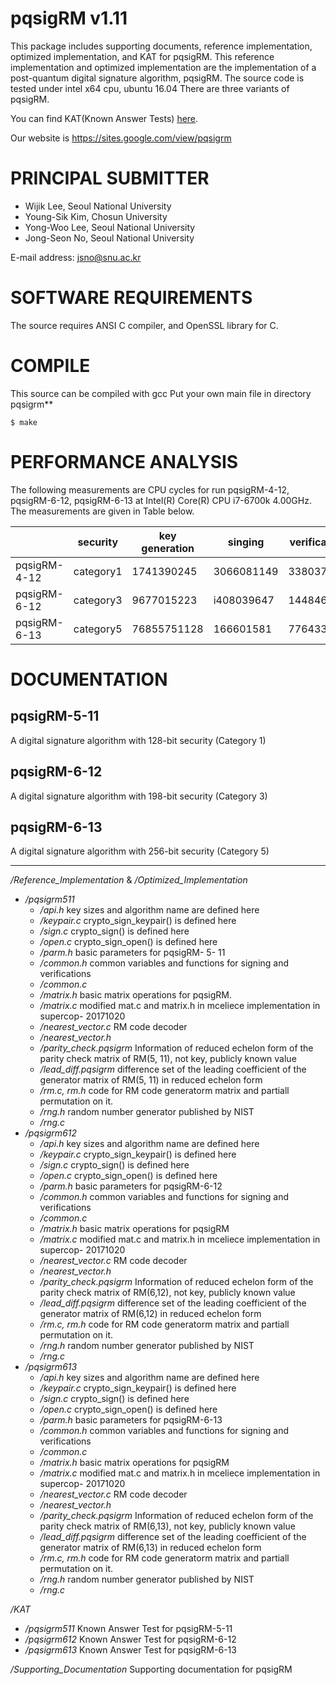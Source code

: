 pqsigRM v1.11
========

This package includes supporting documents, reference implementation, optimized implementation, and KAT for pqsigRM.
This reference implementation and optimized implementation are the implementation of a post-quantum digital signature algorithm, pqsigRM.
The source code is tested under intel x64 cpu, ubuntu 16.04
There are three variants of pqsigRM.

You can find KAT(Known Answer Tests) [here](https://1drv.ms/f/s!AhBZmnuD2ssygtcf8G3izibzY4Ydmg).

Our website is <https://sites.google.com/view/pqsigrm>

# PRINCIPAL SUBMITTER
- Wijik Lee, Seoul National University
- Young-Sik Kim, Chosun University
- Yong-Woo Lee, Seoul National University
- Jong-Seon No, Seoul National University

E-mail address: <jsno@snu.ac.kr>

# SOFTWARE REQUIREMENTS

The source requires ANSI C compiler, and OpenSSL library for C.

# COMPILE
This source can be compiled with gcc
Put your own main file in directory pqsigrm**	

	$ make

# PERFORMANCE ANALYSIS 

The following measurements are CPU cycles for run pqsigRM-4-12, pqsigRM-6-12, pqsigRM-6-13 at Intel(R) Core(R) CPU i7-6700k 4.00GHz. The measurements are given in Table below.

|              | security | key generation | singing    | verification |
|--------------|----------|----------------|------------|--------------|
| pqsigRM-4-12 | category1| 1741390245	   | 3066081149 | 33803704 	   |
| pqsigRM-6-12 | category3| 9677015223     | i408039647 | 144846274    |
| pqsigRM-6-13 | category5| 76855751128    | 166601581  | 776433235    |

# DOCUMENTATION


## pqsigRM-5-11
A digital signature algorithm with 128-bit security (Category 1)

## pqsigRM-6-12
A digital signature algorithm with 198-bit security (Category 3)

## pqsigRM-6-13
A digital signature algorithm with 256-bit security (Category 5)

* * *

*/Reference_Implementation* & */Optimized_Implementation*  
- */pqsigrm511*  
  - */api.h*					key sizes and algorithm name are defined here  
  - */keypair.c* 			crypto_sign_keypair() is defined here  
  - */sign.c* 				crypto_sign() is defined here  
  - */open.c* 				crypto_sign_open() is defined here  
  - */parm.h* 				basic parameters for pqsigRM- 5- 11  
  - */common.h* 				common variables and functions for signing and verifications   
  - */common.c*  
  - */matrix.h* 				basic matrix operations for pqsigRM.  
  - */matrix.c* 				modified mat.c and matrix.h in mceliece implementation in supercop- 20171020  
  - */nearest_vector.c* 		RM code decoder  
  - */nearest_vector.h*  
  - */parity_check.pqsigrm*	Information of reduced echelon form of the parity check matrix of RM(5, 11), not key, publicly known value  
  - */lead_diff.pqsigrm* 		difference set of the leading coefficient of the generator matrix of RM(5, 11) in reduced echelon form  
  - */rm.c, rm.h*			code for RM code generatorm matrix and partiall permutation on it.
  - */rng.h* 					random number generator published by NIST	  
  - */rng.c*  
- */pqsigrm612*  
  - */api.h*					key sizes and algorithm name are defined here  
  - */keypair.c* 				crypto_sign_keypair() is defined here   
  - */sign.c* 				crypto_sign() is defined here  
  - */open.c* 				crypto_sign_open() is defined here  
  - */parm.h* 				basic parameters for pqsigRM-6-12  
  - */common.h* 				common variables and functions for signing and verifications   
  - */common.c*  
  - */matrix.h* 				basic matrix operations for pqsigRM  
  - */matrix.c* 				modified mat.c and matrix.h in mceliece implementation in supercop- 20171020  
  - */nearest_vector.c* 		RM code decoder  
  - */nearest_vector.h*  
  - */parity_check.pqsigrm* 	Information of reduced echelon form of the parity check matrix of RM(6,12), not key, publicly known value  
  - */lead_diff.pqsigrm* 		difference set of the leading coefficient of the generator matrix of RM(6,12) in reduced echelon form  
  - */rm.c, rm.h*			code for RM code generatorm matrix and partiall permutation on it.
  - */rng.h* 					random number generator published by NIST	  
  - */rng.c*  
- */pqsigrm613*  
  - */api.h*					key sizes and algorithm name are defined here  
  - */keypair.c* 				crypto_sign_keypair() is defined here  
  - */sign.c* 				crypto_sign() is defined here
  - */open.c* 				crypto_sign_open() is defined here  
  - */parm.h* 				basic parameters for pqsigRM-6-13
  - */common.h* 				common variables and functions for signing and verifications   
  - */common.c*  
  - */matrix.h* 				basic matrix operations for pqsigRM  
  - */matrix.c* 				modified mat.c and matrix.h in mceliece implementation in supercop- 20171020  
  - */nearest_vector.c* 		RM code decoder  
  - */nearest_vector.h*  
  - */parity_check.pqsigrm* 	Information of reduced echelon form of the parity check matrix of RM(6,13), not key, publicly known value  
  - */lead_diff.pqsigrm* 		difference set of the leading coefficient of the generator matrix of RM(6,13) in reduced echelon form  
  - */rm.c, rm.h*			code for RM code generatorm matrix and partiall permutation on it.
  - */rng.h* 					random number generator published by NIST	  
  - */rng.c*  
  
*/KAT*  
- */pqsigrm511* 				Known Answer Test for pqsigRM-5-11  
- */pqsigrm612* 				Known Answer Test for pqsigRM-6-12  
- */pqsigrm613* 				Known Answer Test for pqsigRM-6-13

*/Supporting_Documentation* 		Supporting documentation for pqsigRM

